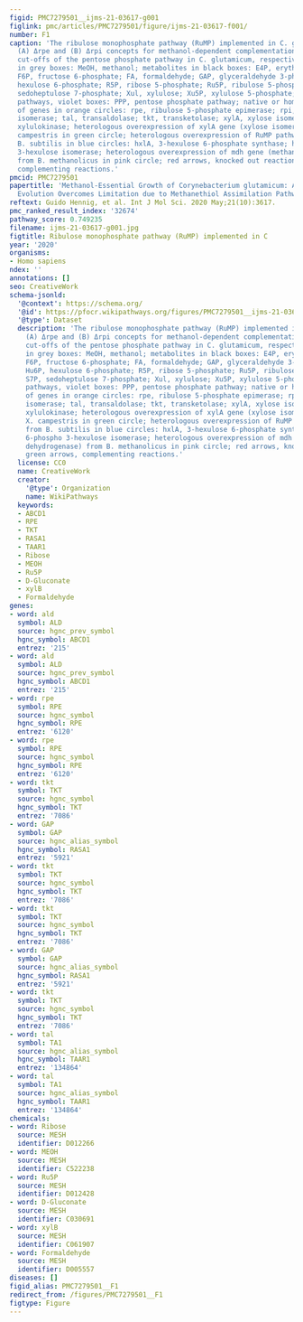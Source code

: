 ```yaml
---
figid: PMC7279501__ijms-21-03617-g001
figlink: pmc/articles/PMC7279501/figure/ijms-21-03617-f001/
number: F1
caption: 'The ribulose monophosphate pathway (RuMP) implemented in C. glutamicum.
  (A) Δrpe and (B) Δrpi concepts for methanol-dependent complementation of two metabolic
  cut-offs of the pentose phosphate pathway in C. glutamicum, respectively. Substrates
  in grey boxes: MeOH, methanol; metabolites in black boxes: E4P, erythrose 4-phosphate;
  F6P, fructose 6-phosphate; FA, formaldehyde; GAP, glyceraldehyde 3-phosphate; Hu6P,
  hexulose 6-phosphate; R5P, ribose 5-phosphate; Ru5P, ribulose 5-phosphate; S7P,
  sedoheptulose 7-phosphate; Xul, xylulose; Xu5P, xylulose 5-phosphate; interconnected
  pathways, violet boxes: PPP, pentose phosphate pathway; native or homologous overexpression
  of genes in orange circles: rpe, ribulose 5-phosphate epimerase; rpi, ribose 5-phosphate
  isomerase; tal, transaldolase; tkt, transketolase; xylA, xylose isomerase; xylB,
  xylulokinase; heterologous overexpression of xylA gene (xylose isomerase) from X.
  campestris in green circle; heterologous overexpression of RuMP pathway genes from
  B. subtilis in blue circles: hxlA, 3-hexulose 6-phosphate synthase; hxlB, 6-phospho
  3-hexulose isomerase; heterologous overexpression of mdh gene (methanol dehydrogenase)
  from B. methanolicus in pink circle; red arrows, knocked out reactions; green arrows,
  complementing reactions.'
pmcid: PMC7279501
papertitle: 'Methanol-Essential Growth of Corynebacterium glutamicum: Adaptive Laboratory
  Evolution Overcomes Limitation due to Methanethiol Assimilation Pathway.'
reftext: Guido Hennig, et al. Int J Mol Sci. 2020 May;21(10):3617.
pmc_ranked_result_index: '32674'
pathway_score: 0.749235
filename: ijms-21-03617-g001.jpg
figtitle: Ribulose monophosphate pathway (RuMP) implemented in C
year: '2020'
organisms:
- Homo sapiens
ndex: ''
annotations: []
seo: CreativeWork
schema-jsonld:
  '@context': https://schema.org/
  '@id': https://pfocr.wikipathways.org/figures/PMC7279501__ijms-21-03617-g001.html
  '@type': Dataset
  description: 'The ribulose monophosphate pathway (RuMP) implemented in C. glutamicum.
    (A) Δrpe and (B) Δrpi concepts for methanol-dependent complementation of two metabolic
    cut-offs of the pentose phosphate pathway in C. glutamicum, respectively. Substrates
    in grey boxes: MeOH, methanol; metabolites in black boxes: E4P, erythrose 4-phosphate;
    F6P, fructose 6-phosphate; FA, formaldehyde; GAP, glyceraldehyde 3-phosphate;
    Hu6P, hexulose 6-phosphate; R5P, ribose 5-phosphate; Ru5P, ribulose 5-phosphate;
    S7P, sedoheptulose 7-phosphate; Xul, xylulose; Xu5P, xylulose 5-phosphate; interconnected
    pathways, violet boxes: PPP, pentose phosphate pathway; native or homologous overexpression
    of genes in orange circles: rpe, ribulose 5-phosphate epimerase; rpi, ribose 5-phosphate
    isomerase; tal, transaldolase; tkt, transketolase; xylA, xylose isomerase; xylB,
    xylulokinase; heterologous overexpression of xylA gene (xylose isomerase) from
    X. campestris in green circle; heterologous overexpression of RuMP pathway genes
    from B. subtilis in blue circles: hxlA, 3-hexulose 6-phosphate synthase; hxlB,
    6-phospho 3-hexulose isomerase; heterologous overexpression of mdh gene (methanol
    dehydrogenase) from B. methanolicus in pink circle; red arrows, knocked out reactions;
    green arrows, complementing reactions.'
  license: CC0
  name: CreativeWork
  creator:
    '@type': Organization
    name: WikiPathways
  keywords:
  - ABCD1
  - RPE
  - TKT
  - RASA1
  - TAAR1
  - Ribose
  - MEOH
  - Ru5P
  - D-Gluconate
  - xylB
  - Formaldehyde
genes:
- word: ald
  symbol: ALD
  source: hgnc_prev_symbol
  hgnc_symbol: ABCD1
  entrez: '215'
- word: ald
  symbol: ALD
  source: hgnc_prev_symbol
  hgnc_symbol: ABCD1
  entrez: '215'
- word: гре
  symbol: RPE
  source: hgnc_symbol
  hgnc_symbol: RPE
  entrez: '6120'
- word: rpe
  symbol: RPE
  source: hgnc_symbol
  hgnc_symbol: RPE
  entrez: '6120'
- word: tkt
  symbol: TKT
  source: hgnc_symbol
  hgnc_symbol: TKT
  entrez: '7086'
- word: GAP
  symbol: GAP
  source: hgnc_alias_symbol
  hgnc_symbol: RASA1
  entrez: '5921'
- word: tkt
  symbol: TKT
  source: hgnc_symbol
  hgnc_symbol: TKT
  entrez: '7086'
- word: tkt
  symbol: TKT
  source: hgnc_symbol
  hgnc_symbol: TKT
  entrez: '7086'
- word: GAP
  symbol: GAP
  source: hgnc_alias_symbol
  hgnc_symbol: RASA1
  entrez: '5921'
- word: tkt
  symbol: TKT
  source: hgnc_symbol
  hgnc_symbol: TKT
  entrez: '7086'
- word: tal
  symbol: TA1
  source: hgnc_alias_symbol
  hgnc_symbol: TAAR1
  entrez: '134864'
- word: tal
  symbol: TA1
  source: hgnc_alias_symbol
  hgnc_symbol: TAAR1
  entrez: '134864'
chemicals:
- word: Ribose
  source: MESH
  identifier: D012266
- word: MEOH
  source: MESH
  identifier: C522238
- word: Ru5P
  source: MESH
  identifier: D012428
- word: D-Gluconate
  source: MESH
  identifier: C030691
- word: xylB
  source: MESH
  identifier: C061907
- word: Formaldehyde
  source: MESH
  identifier: D005557
diseases: []
figid_alias: PMC7279501__F1
redirect_from: /figures/PMC7279501__F1
figtype: Figure
---
```

